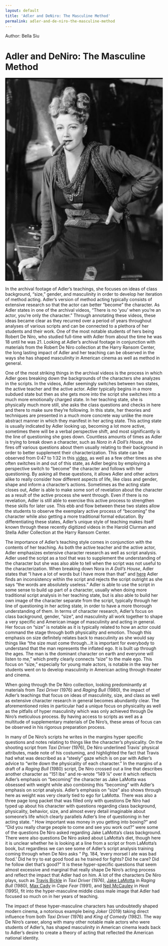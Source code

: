 ```yaml
---
layout: default
title: 'Adler and DeNiro: The Masculine Method'
permalink: adler-and-de-niro-the-masculine-method
---
```

<!-- Add an essay or interpretive material below this line,
using HTML or markdown.  Do not modify this file above this line -->
Author: Bella Siu 

# Adler and DeNiro: The Masculine Method 

<!DOCTYPE html>
<html lang="en">
<head>
    <meta charset="UTF-8">
    <meta name="viewport" content="width=device-width, initial-scale=1.0">
</head>
<body>
    <img src="https://github.com/annotatingadler/adler-project/blob/gh-pages/Screen%20Shot%202024-05-08%20at%2012.14.02%20PM.png?raw=true" alt="Screenshot of Adler Project">
</body>
</html>

In the archival footage of Adler’s teachings, she focuses on ideas of class background, “size,” gender, and masculinity in order to develop her iteration of method acting. Adler’s version of method acting typically consists of extensive research so that the actor can better “become” the character. As Adler states in one of the archival videos, “There is no ‘you’ when you’re an actor, you’re only the character.” Through annotating these videos, these ideas became clear as they recurred over a period of years throughout analyses of various scripts and can be connected to a plethora of her students and their work. One of the most notable students of hers being Robert De Niro, who studied full-time with Adler from about the time he was 18 until he was 21. Looking at Adler’s archival footage in conjunction with materials from the Robert De Niro collection at the Harry Ransom Center, the long lasting impact of Adler and her teaching can be observed in the ways she has shaped masculinity in American cinema as well as method in general. 

One of the most striking things in the archival videos is the process in which Adler goes breaking down the backgrounds of the characters she analyzes in the scripts. In the videos, Adler seemingly switches between two states, the active teacher and the active actor. Adler typically begins in a more subdued state but then as she gets more into the script she switches into a much more emotionally charged state. In her teaching state, she is physically much more still, she asks the class questions and checks in here and there to make sure they’re following. In this state, her theories and techniques are presented in a much more concrete way unlike the more abstract manner in which they manifest in her acting state. This acting state is usually indicated by Adler looking up, becoming a lot more active, sometimes there will be a verbal perspective shift, and most significantly is the line of questioning she goes down. Countless amounts of times as Adler is trying to break down a character, such as *Nora in A Doll’s House*, she fires off various questions about them usually relating to their background in order to better supplement their characterization. This state can be observed from 0:47 to 1:32 in this [video](https://annotatingadler.github.io/adler-project/selection-from-script-interpretation-class-a-doll-s-house-by-henrik-ibsen-ads0244-), as well as a few other times as she often switches in and out of this state, as Adler begins by employing a perspective switch to “become” the character and follows with her questioning. By asking all these questions, it allows Adler and other actors alike to really consider how different aspects of life, like class and gender, shape and inform a character’s actions. Sometimes as the acting state closes out, Adler is able to make some sort of revelation about the character as a result of the active process she went through. Even if there is no revelation, Adler is still able to exercise this active process to strengthen these skills for later use. This ebb and flow between these two states allow the students to observe the exemplary active process of “becoming” the character while also getting a more traditional formal education. By differentiating these states, Adler’s unique style of teaching makes itself known through these recently digitized videos in the Harold Clurman and Stella Adler Collection at the Harry Ransom Center.

The importance of Adler’s teaching style comes in conjunction with the contents of her teaching. As both the active teacher and the active actor, Adler emphasizes extensive character research as well as script analysis. Adler used the script as a tool that was to supplement the understanding of the character but she was also able to tell when the script was not useful to the characterization. When breaking down Nora in *A Doll’s House*, Adler states that “I have a lot of words but I have more than that” and [here](https://annotatingadler.github.io/adler-project/selection-from-script-interpretation-class-a-doll-s-house-by-henrik-ibsen-ads0243-) Adler finds an inconsistency within the script and rejects the script outright as she says “the words are absolutely useless.” Adler is able to use the script in some sense to build up part of a character, usually when doing more traditional script analysis in her teaching state, but is also able to build her own image of the character separate from the script, typically through her line of questioning in her acting state, in order to have a more thorough understanding of them. In terms of character research, Adler’s focus on class background, gender, “size”, and masculinity all work together to shape a very specific and American image of masculinity and acting in general. Her focus on “size” is notable as it is typically related to how an actor could command the stage through both physicality and emotion. Though this emphasis on size definitely relates back to masculinity as she would say things like  “the size must come through…It is important for everybody to understand that the man represents the inflated ego. It is built up through the ages. The man is the dominant character on earth and everyone will listen to me,” which pretty clearly connects “size” to the male ego. This focus on “size,” especially for young male actors, is notable in the way her students went on to develop masculinity in American acting through theater and cinema.

When going through the De Niro collection, looking predominantly at materials from *Taxi Driver* (1976) and *Raging Bull* (1980), the impact of Adler’s teachings that focus on ideas of masculinity, size, and class as well as extensive character research in general becomes abundantly clear. The aforementioned roles in particular had a unique focus on physicality as well as the pitfalls of hyper masculinity which was only achieved through De Niro’s meticulous process. By having access to scripts as well as a multitude of supplementary materials of De Niro’s, these areas of focus can be observed in his rigorous preparation process. 

In many of De Niro’s scripts he writes in the margins hyper specific questions and notes relating to things like the character’s physicality. On the shooting script from *Taxi Driver* (1976), De Niro underlined Travis’ physical attributes, made note of his costuming, and highlighted the fact that Travis had what was described as a “steely” gaze which is on par with Adler’s advice to “write down the physicality of each character.” In the margins of a draft of a *Raging Bull* (1980) script, De Niro crossed out a line that describes another character as “151 lbs” and re-wrote “149 ¼” over it which reflects Adler’s emphasis on “becoming” the character as Jake LaMotta was obsessed with weight while also combining this “becoming” with Adler’s emphasis on script analysis. Adler’s emphasis on “size” also shows through here as weight was very clearly tied to ego for LaMotta. There was also a three page long packet that was filled only with questions De Niro had typed up about his character with questions regarding class background, physicality, behavior, size, and almost every detail imaginable about someone’s life which clearly parallels Adler’s line of questioning in her acting state. “ How important was money in you getting into boxing?” and “Did you really charge people to come and see you work out?” were some of the questions De Niro asked regarding Jake LaMotta’s class background. There were also questions De Niro asked about LaMotta’s diet, though here it is unclear whether he is looking at a line from a script or from LaMotta’s book, but regardless we can see some of Adler’s script analysis training coming through when De Niro asks “ Pg. 184, ‘every morsel I ate was bad food.’ Did he try to eat good food as he trained for fights? Did he care? Did he follow diet that’s good?” It is these hyper-specific questions that seem almost excessive and marginal that really shape De Niro’s acting process and reflect the impact that Adler had on him. A lot of the characters De Niro plays, such as [Travis Bickle](https://www.youtube.com/watch?v=-QWL-FwX4t4) in *Taxi Driver* (1976), [Jake LaMotta](https://www.youtube.com/watch?v=9yHJcx89XXk) in *Raging Bull* (1980), [Max Cady](https://www.youtube.com/watch?v=6vO-XDUiRqU) in *Cape Fear* (1991), and [Neil McCauley](https://www.youtube.com/watch?v=W754UBkZc3w) in *Heat* (1995), fit into the hyper-masculine middle class male image that Adler had focused so much on in her years of teaching. 

The impact of these hyper-masculine characters has undoubtedly shaped modern cinema, a notorious example being *Joker* (2019) taking direct influence from both *Taxi Driver* (1976) and *King of Comedy* (1982). The way De Niro’s career, along with many other notable male actors who were students of Adler’s, has shaped masculinity in American cinema leads back to Adler’s desire to create a theory of acting that reflected the American national identity. 
